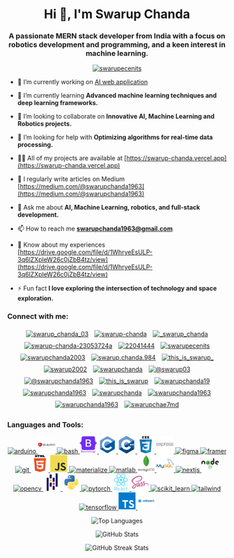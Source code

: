 <h1 align="center">Hi 👋, I'm Swarup Chanda</h1>
<h3 align="center">A passionate MERN stack developer from India with a focus on robotics development and programming, and a keen interest in machine learning.</h3>

<p align="center"> <a href="https://github.com/ryo-ma/github-profile-trophy"><img src="https://github-profile-trophy.vercel.app/?username=swarupecenits" alt="swarupecenits" /></a> </p>

- 🔭 I’m currently working on [AI web application](https://ai-summarizer-swarup.netlify.app/)

- 🌱 I’m currently learning **Advanced machine learning techniques and deep learning frameworks.**

- 👯 I’m looking to collaborate on **Innovative AI, Machine Learning and Robotics projects.**

- 🤝 I’m looking for help with **Optimizing algorithms for real-time data processing.**

- 👨‍💻 All of my projects are available at [https://swarup-chanda.vercel.app](https://swarup-chanda.vercel.app)

- 📝 I regularly write articles on Medium [https://medium.com/@swarupchanda1963](https://medium.com/@swarupchanda1963)

- 💬 Ask me about **AI, Machine Learning, robotics, and full-stack development.**

- 📫 How to reach me **swarupchanda1963@gmail.com**

- 📄 Know about my experiences [https://drive.google.com/file/d/1WhryeEsULP-3q6lZXpleW26c0jZbB4tz/view](https://drive.google.com/file/d/1WhryeEsULP-3q6lZXpleW26c0jZbB4tz/view)

- ⚡ Fun fact **I love exploring the intersection of technology and space exploration.**

<h3 align="left">Connect with me:</h3>
<p align="center">
<a href="https://dev.to/swarup_chanda_03" target="blank"><img style="padding: 5px;" align="center" src="https://raw.githubusercontent.com/rahuldkjain/github-profile-readme-generator/master/src/images/icons/Social/devto.svg" alt="swarup_chanda_03" height="30" width="40" /></a>
<a href="https://codepen.io/swarup-chanda" target="blank"><img style="padding: 5px;" align="center" src="https://raw.githubusercontent.com/rahuldkjain/github-profile-readme-generator/master/src/images/icons/Social/codepen.svg" alt="swarup-chanda" height="30" width="40" /></a>
<a href="https://twitter.com/_swarup_chanda" target="blank"><img style="padding: 5px;" align="center" src="https://raw.githubusercontent.com/rahuldkjain/github-profile-readme-generator/master/src/images/icons/Social/twitter.svg" alt="_swarup_chanda" height="30" width="40" /></a>
<a href="https://linkedin.com/in/swarup-chanda-23053724a" target="blank"><img style="padding: 5px;" align="center" src="https://raw.githubusercontent.com/rahuldkjain/github-profile-readme-generator/master/src/images/icons/Social/linked-in-alt.svg" alt="swarup-chanda-23053724a" height="30" width="40" /></a>
<a href="https://stackoverflow.com/users/22041444" target="blank"><img style="padding: 5px;" align="center" src="https://raw.githubusercontent.com/rahuldkjain/github-profile-readme-generator/master/src/images/icons/Social/stack-overflow.svg" alt="22041444" height="30" width="40" /></a>
<a href="https://codesandbox.com/swarupecenits" target="blank"><img style="padding: 5px;" align="center" src="https://raw.githubusercontent.com/rahuldkjain/github-profile-readme-generator/master/src/images/icons/Social/codesandbox.svg" alt="swarupecenits" height="30" width="40" /></a>
<a href="https://kaggle.com/swarupchanda2003" target="blank"><img style="padding: 5px;" align="center" src="https://raw.githubusercontent.com/rahuldkjain/github-profile-readme-generator/master/src/images/icons/Social/kaggle.svg" alt="swarupchanda2003" height="30" width="40" /></a>
<a href="https://fb.com/swarup.chanda.984" target="blank"><img style="padding: 5px;" align="center" src="https://raw.githubusercontent.com/rahuldkjain/github-profile-readme-generator/master/src/images/icons/Social/facebook.svg" alt="swarup.chanda.984" height="30" width="40" /></a>
<a href="https://instagram.com/this_is_swarup_" target="blank"><img style="padding: 5px;" align="center" src="https://raw.githubusercontent.com/rahuldkjain/github-profile-readme-generator/master/src/images/icons/Social/instagram.svg" alt="this_is_swarup_" height="30" width="40" /></a>
<a href="https://dribbble.com/swarup2002" target="blank"><img style="padding: 5px;" align="center" src="https://raw.githubusercontent.com/rahuldkjain/github-profile-readme-generator/master/src/images/icons/Social/dribbble.svg" alt="swarup2002" height="30" width="40" /></a>
<a href="https://www.behance.net/swarupchanda" target="blank"><img style="padding: 5px;" align="center" src="https://raw.githubusercontent.com/rahuldkjain/github-profile-readme-generator/master/src/images/icons/Social/behance.svg" alt="swarupchanda" height="30" width="40" /></a>
<a href="https://hashnode.com/@swarup03" target="blank"><img style="padding: 5px;" align="center" src="https://raw.githubusercontent.com/rahuldkjain/github-profile-readme-generator/master/src/images/icons/Social/hashnode.svg" alt="@swarup03" height="30" width="40" /></a>
<a href="https://medium.com/@swarupchanda1963" target="blank"><img style="padding: 5px;" align="center" src="https://raw.githubusercontent.com/rahuldkjain/github-profile-readme-generator/master/src/images/icons/Social/medium.svg" alt="@swarupchanda1963" height="30" width="40" /></a>
<a href="https://www.youtube.com/c/this_is_swarup" target="blank"><img style="padding: 5px;" align="center" src="https://raw.githubusercontent.com/rahuldkjain/github-profile-readme-generator/master/src/images/icons/Social/youtube.svg" alt="this_is_swarup" height="30" width="40" /></a>
<a href="https://www.codechef.com/users/swarupchanda19" target="blank"><img style="padding: 5px;" align="center" src="https://cdn.jsdelivr.net/npm/simple-icons@3.1.0/icons/codechef.svg" alt="swarupchanda19" height="30" width="40" /></a>
<a href="https://www.hackerrank.com/swarupchanda1963" target="blank"><img style="padding: 5px;" align="center" src="https://raw.githubusercontent.com/rahuldkjain/github-profile-readme-generator/master/src/images/icons/Social/hackerrank.svg" alt="swarupchanda1963" height="30" width="40" /></a>
<a href="https://codeforces.com/profile/swarupchanda" target="blank"><img style="padding: 5px;" align="center" src="https://raw.githubusercontent.com/rahuldkjain/github-profile-readme-generator/master/src/images/icons/Social/codeforces.svg" alt="swarupchanda" height="30" width="40" /></a>
<a href="https://www.leetcode.com/swarupchanda1963" target="blank"><img style="padding: 5px;" align="center" src="https://raw.githubusercontent.com/rahuldkjain/github-profile-readme-generator/master/src/images/icons/Social/leet-code.svg" alt="swarupchanda1963" height="30" width="40" /></a>
<a href="https://www.hackerearth.com/swarupchanda1963" target="blank"><img style="padding: 5px;" align="center" src="https://raw.githubusercontent.com/rahuldkjain/github-profile-readme-generator/master/src/images/icons/Social/hackerearth.svg" alt="swarupchanda1963" height="30" width="40" /></a>
<a href="https://auth.geeksforgeeks.org/user/swarupchae7md" target="blank"><img style="padding: 5px;" align="center" src="https://raw.githubusercontent.com/rahuldkjain/github-profile-readme-generator/master/src/images/icons/Social/geeks-for-geeks.svg" alt="swarupchae7md" height="30" width="40" /></a>
</p>

<h3 align="left">Languages and Tools:</h3>
<p align="center">  <a href="https://www.arduino.cc/" target="_blank" rel="noreferrer"> <img  src="https://cdn.worldvectorlogo.com/logos/arduino-1.svg" alt="arduino" width="40" height="40"/> </a> <a href="https://angular.io" target="_blank" rel="noreferrer"> <img src="https://raw.githubusercontent.com/devicons/devicon/master/icons/angularjs/angularjs-original-wordmark.svg" alt="angularjs" width="40" height="40"/> </a> <a href="https://www.gnu.org/software/bash/" target="_blank" rel="noreferrer"> <img src="https://www.vectorlogo.zone/logos/gnu_bash/gnu_bash-icon.svg" alt="bash" width="40" height="40"/> </a> <a href="https://getbootstrap.com" target="_blank" rel="noreferrer"> <img src="https://raw.githubusercontent.com/devicons/devicon/master/icons/bootstrap/bootstrap-plain-wordmark.svg" alt="bootstrap" width="40" height="40"/> </a> <a href="https://www.cprogramming.com/" target="_blank" rel="noreferrer"> <img src="https://raw.githubusercontent.com/devicons/devicon/master/icons/c/c-original.svg" alt="c" width="40" height="40"/> </a> <a href="https://www.w3schools.com/cpp/" target="_blank" rel="noreferrer"> <img src="https://raw.githubusercontent.com/devicons/devicon/master/icons/cplusplus/cplusplus-original.svg" alt="cplusplus" width="40" height="40"/> </a> <a href="https://www.w3schools.com/css/" target="_blank" rel="noreferrer"> <img src="https://raw.githubusercontent.com/devicons/devicon/master/icons/css3/css3-original-wordmark.svg" alt="css3" width="40" height="40"/> </a> <a href="https://expressjs.com" target="_blank" rel="noreferrer"> <img src="https://raw.githubusercontent.com/devicons/devicon/master/icons/express/express-original-wordmark.svg" alt="express" width="40" height="40"/> </a> <a href="https://www.figma.com/" target="_blank" rel="noreferrer"> <img src="https://www.vectorlogo.zone/logos/figma/figma-icon.svg" alt="figma" width="40" height="40"/> </a> <a href="https://www.framer.com/" target="_blank" rel="noreferrer"> <img src="https://www.vectorlogo.zone/logos/framer/framer-icon.svg" alt="framer" width="40" height="40"/> </a> <a href="https://git-scm.com/" target="_blank" rel="noreferrer"> <img src="https://www.vectorlogo.zone/logos/git-scm/git-scm-icon.svg" alt="git" width="40" height="40"/> </a> <a href="https://www.w3.org/html/" target="_blank" rel="noreferrer"> <img src="https://raw.githubusercontent.com/devicons/devicon/master/icons/html5/html5-original-wordmark.svg" alt="html5" width="40" height="40"/> </a> <a href="https://developer.mozilla.org/en-US/docs/Web/JavaScript" target="_blank" rel="noreferrer"> <img src="https://raw.githubusercontent.com/devicons/devicon/master/icons/javascript/javascript-original.svg" alt="javascript" width="40" height="40"/> </a> <a href="https://materializecss.com/" target="_blank" rel="noreferrer"> <img src="https://raw.githubusercontent.com/prplx/svg-logos/5585531d45d294869c4eaab4d7cf2e9c167710a9/svg/materialize.svg" alt="materialize" width="40" height="40"/> </a> <a href="https://www.mathworks.com/" target="_blank" rel="noreferrer"> <img src="https://upload.wikimedia.org/wikipedia/commons/2/21/Matlab_Logo.png" alt="matlab" width="40" height="40"/> </a> <a href="https://www.mongodb.com/" target="_blank" rel="noreferrer"> <img src="https://raw.githubusercontent.com/devicons/devicon/master/icons/mongodb/mongodb-original-wordmark.svg" alt="mongodb" width="40" height="40"/> </a> <a href="https://www.mysql.com/" target="_blank" rel="noreferrer"> <img src="https://raw.githubusercontent.com/devicons/devicon/master/icons/mysql/mysql-original-wordmark.svg" alt="mysql" width="40" height="40"/> </a> <a href="https://nextjs.org/" target="_blank" rel="noreferrer"> <img src="https://cdn.worldvectorlogo.com/logos/nextjs-2.svg" alt="nextjs" width="40" height="40"/> </a> <a href="https://nodejs.org" target="_blank" rel="noreferrer"> <img src="https://raw.githubusercontent.com/devicons/devicon/master/icons/nodejs/nodejs-original-wordmark.svg" alt="nodejs" width="40" height="40"/> </a> <a href="https://opencv.org/" target="_blank" rel="noreferrer"> <img src="https://www.vectorlogo.zone/logos/opencv/opencv-icon.svg" alt="opencv" width="40" height="40"/> </a> <a href="https://pandas.pydata.org/" target="_blank" rel="noreferrer"> <img src="https://raw.githubusercontent.com/devicons/devicon/2ae2a900d2f041da66e950e4d48052658d850630/icons/pandas/pandas-original.svg" alt="pandas" width="40" height="40"/> </a> <a href="https://www.python.org" target="_blank" rel="noreferrer"> <img src="https://raw.githubusercontent.com/devicons/devicon/master/icons/python/python-original.svg" alt="python" width="40" height="40"/> </a> <a href="https://pytorch.org/" target="_blank" rel="noreferrer"> <img src="https://www.vectorlogo.zone/logos/pytorch/pytorch-icon.svg" alt="pytorch" width="40" height="40"/> </a> <a href="https://reactjs.org/" target="_blank" rel="noreferrer"> <img src="https://raw.githubusercontent.com/devicons/devicon/master/icons/react/react-original-wordmark.svg" alt="react" width="40" height="40"/> </a> <a href="https://sass-lang.com" target="_blank" rel="noreferrer"> <img src="https://raw.githubusercontent.com/devicons/devicon/master/icons/sass/sass-original.svg" alt="sass" width="40" height="40"/> </a> <a href="https://scikit-learn.org/" target="_blank" rel="noreferrer"> <img src="https://upload.wikimedia.org/wikipedia/commons/0/05/Scikit_learn_logo_small.svg" alt="scikit_learn" width="40" height="40"/> </a> <a href="https://tailwindcss.com/" target="_blank" rel="noreferrer"> <img src="https://www.vectorlogo.zone/logos/tailwindcss/tailwindcss-icon.svg" alt="tailwind" width="40" height="40"/> </a> <a href="https://www.tensorflow.org" target="_blank" rel="noreferrer"> <img src="https://www.vectorlogo.zone/logos/tensorflow/tensorflow-icon.svg" alt="tensorflow" width="40" height="40"/> </a> <a href="https://www.typescriptlang.org/" target="_blank" rel="noreferrer"> <img src="https://raw.githubusercontent.com/devicons/devicon/master/icons/typescript/typescript-original.svg" alt="typescript" width="40" height="40"/> </a> <a href="https://webpack.js.org" target="_blank" rel="noreferrer"> <img src="https://raw.githubusercontent.com/devicons/devicon/d00d0969292a6569d45b06d3f350f463a0107b0d/icons/webpack/webpack-original-wordmark.svg" alt="webpack" width="40" height="40"/> </a> </p>

<!-- Top Languages Card -->
<p align="center">
  <img src="https://github-readme-stats.vercel.app/api/top-langs/?username=swarupecenits&layout=compact&langs_count=10&theme=radical" alt="Top Languages" />
</p>

<!-- GitHub Stats Card -->
<p align="center">
  <img src="https://github-readme-stats.vercel.app/api?username=swarupecenits&show_icons=true&theme=radical" alt="GitHub Stats" />
</p>

<!-- GitHub Streak Stats Card -->
<p align="center">
  <img src="https://github-readme-streak-stats.herokuapp.com/?user=swarupecenits&theme=radical" alt="GitHub Streak Stats" />
</p>


